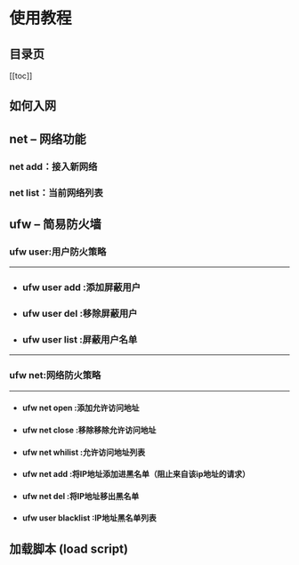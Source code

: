 # 使用教程
## 目录页
[[toc]]

## 如何入网




## net – 网络功能




### net add：接入新网络





### net list：当前网络列表




## **ufw – 简易防火墙**





### ufw user:用户防火策略
---

- ### ufw user add :添加屏蔽用户

- ### ufw user del :移除屏蔽用户

- ### ufw user list :屏蔽用户名单
---

### ufw net:网络防火策略
 ---
- ####  ufw net open :添加允许访问地址

- #### ufw net close :移除移除允许访问地址

- #### ufw net whilist :允许访问地址列表

- #### ufw net add :将IP地址添加进黑名单（阻止来自该ip地址的请求）

- #### ufw net del :将IP地址移出黑名单

- #### ufw user blacklist :IP地址黑名单列表

## 加载脚本 (load script)